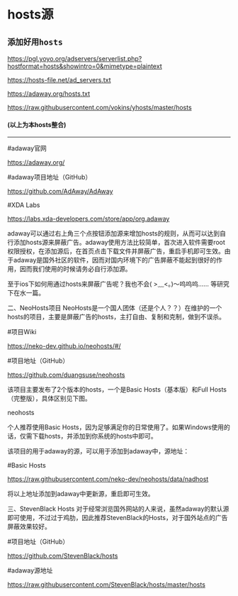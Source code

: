 # hosts源     
`添加好用hosts`
---

https://pgl.yoyo.org/adservers/serverlist.php?hostformat=hosts&showintro=0&mimetype=plaintext

https://hosts-file.net/ad_servers.txt

https://adaway.org/hosts.txt

https://raw.githubusercontent.com/vokins/yhosts/master/hosts

#### (以上为本hosts整合)
---

#adaway官网

https://adaway.org/

#adaway项目地址（GitHub）

https://github.com/AdAway/AdAway

#XDA Labs

https://labs.xda-developers.com/store/app/org.adaway

adaway可以通过右上角三个点按钮添加源来增加hosts的规则，从而可以达到自行添加hosts源来屏蔽广告。adaway使用方法比较简单，首次进入软件需要root权限授权，在添加源后，在首页点击下载文件并屏蔽广告，重启手机即可生效。由于adaway是国外社区的软件，因而对国内环境下的广告屏蔽不能起到很好的作用，因而我们使用的时候请务必自行添加源。

至于ios下如何用通过hosts来屏蔽广告呢？我也不会( >﹏<。)～呜呜呜…… 等研究下在水一篇。

二、NeoHosts项目
NeoHosts是一个国人团体（还是个人？？）在维护的一个hosts的项目，主要是屏蔽广告的hosts，主打自由、复制和克制，做到不误杀。

#项目Wiki

https://neko-dev.github.io/neohosts/#/

#项目地址（GitHub）

https://github.com/duangsuse/neohosts

该项目主要发布了2个版本的hosts，一个是Basic Hosts（基本版）和Full Hosts（完整版），具体区别见下图。

neohosts


个人推荐使用Basic Hosts，因为足够满足你的日常使用了。如果Windows使用的话，仅需下载hosts，并添加到你系统的hosts中即可。

该项目的用于adaway的源，可以用于添加到adaway中，源地址：

#Basic Hosts

https://raw.githubusercontent.com/neko-dev/neohosts/data/nadhost

将以上地址添加到adaway中更新源，重启即可生效。

三、StevenBlack Hosts
对于经常浏览国外网站的人来说，虽然adaway的默认源即可使用，不过过于鸡肋，因此推荐StevenBlack的Hosts，对于国外站点的广告屏蔽效果较好。

#项目地址（GitHub）

https://github.com/StevenBlack/hosts

#adaway源地址

https://raw.githubusercontent.com/StevenBlack/hosts/master/hosts